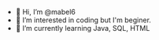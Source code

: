 - 👋 Hi, I’m @mabel6
- 👀 I’m interested in coding but I'm beginer.
- 🌱 I’m currently learning Java, SQL, HTML

<!---
mabel6/mabel6 is a ✨ special ✨ repository because its `README.md` (this file) appears on your GitHub profile.
You can click the Preview link to take a look at your changes.
--->
